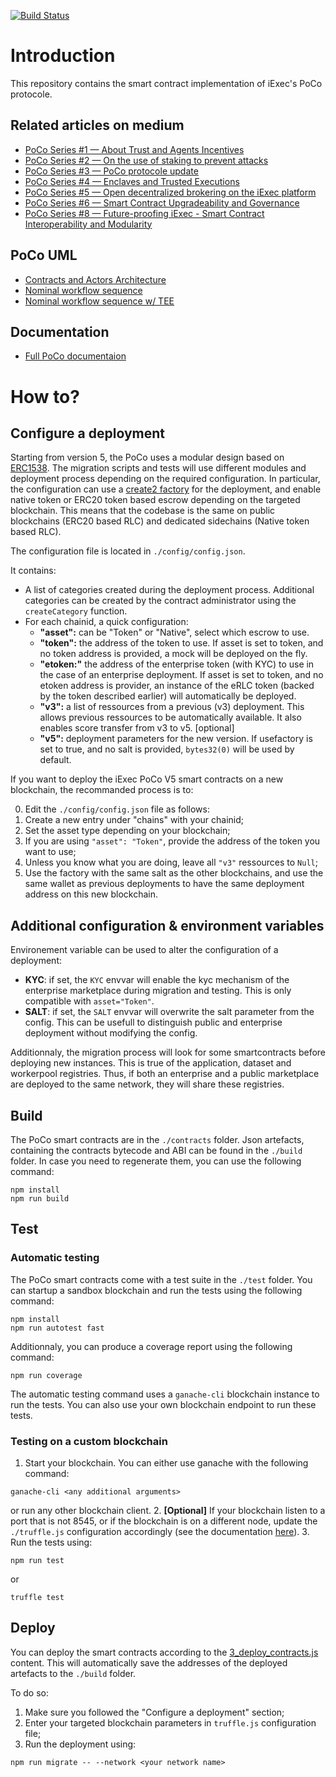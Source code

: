 
[![Build Status](https://drone.iex.ec/api/badges/iExecBlockchainComputing/PoCo-dev/status.svg)](https://drone.iex.ec/iExecBlockchainComputing/PoCo-dev)


# Introduction

This repository contains the smart contract implementation of iExec's PoCo protocole.

## Related articles on medium

- [PoCo Series #1 — About Trust and Agents Incentives](https://medium.com/iex-ec/about-trust-and-agents-incentives-4651c138974c)
- [PoCo Series #2 — On the use of staking to prevent attacks](https://medium.com/iex-ec/poco-series-2-on-the-use-of-staking-to-prevent-attacks-2a5c700558bd)
- [PoCo Series #3 — PoCo protocole update](https://medium.com/iex-ec/poco-series-3-poco-protocole-update-a2c8f8f30126)
- [PoCo Series #4 — Enclaves and Trusted Executions](https://medium.com/iex-ec/poco-series-4-sgx-enclaves-and-trusted-executions-6f2ebed8d4fa)
- [PoCo Series #5 — Open decentralized brokering on the iExec platform](https://medium.com/iex-ec/poco-series-5-open-decentralized-brokering-on-the-iexec-platform-67b266e330d8)
- [PoCo Series #6 — Smart Contract Upgradeability and Governance](https://medium.com/iex-ec/poco-series-6-smart-contract-upgradeability-and-governance-68d2cdecd120)
- [PoCo Series #8 — Future-proofing iExec - Smart Contract Interoperability and Modularity](https://medium.com/iex-ec/poco-series-8-future-proofing-iexec-smart-contract-interoperability-and-modularity-37a3d3613f11)

## PoCo UML

- [Contracts and Actors Architecture](./uml/architecture-ODB.png)
- [Nominal workflow sequence](./uml/nominalworkflow-ODB.png)
- [Nominal workflow sequence w/ TEE](./uml/nominalworkflow-ODB+TEE.png)

## Documentation

- [Full PoCo documentaion](https://docs.iex.ec/key-concepts/proof-of-contribution)

# How to?

## Configure a deployment

Starting from version 5, the PoCo uses a modular design based on [ERC1538](https://github.com/ethereum/EIPs/issues/1538). The migration scripts and tests will use different modules and deployment process depending on the required configuration. In particular, the configuration can use a [create2 factory](https://github.com/iExecBlockchainComputing/iexec-solidity/blob/master/contracts/Factory/GenericFactory.sol) for the deployment, and enable native token or ERC20 token based escrow depending on the targeted blockchain. This means that the codebase is the same on public blockchains (ERC20 based RLC) and dedicated sidechains (Native token based RLC).

The configuration file is located in `./config/config.json`.

It contains:
- A list of categories created during the deployment process. Additional categories can be created by the contract administrator using the `createCategory` function.
- For each chainid, a quick configuration:
	- **"asset":** can be "Token" or "Native", select which escrow to use.
	- **"token":** the address of the token to use. If asset is set to token, and no token address is provided, a mock will be deployed on the fly.
	- **"etoken:"** the address of the enterprise token (with KYC) to use in the case of an enterprise deployment. If asset is set to token, and no etoken address is provider, an instance of the eRLC token (backed by the token described earlier) will automatically be deployed.
	- **"v3":** a list of ressources from a previous (v3) deployment. This allows previous ressources to be automatically available. It also enables score transfer from v3 to v5. [optional]
	- **"v5":** deployment parameters for the new version. If usefactory is set to true, and no salt is provided, `bytes32(0)` will be used by default.

If you want to deploy the iExec PoCo V5 smart contracts on a new blockchain, the recommanded process is to:

0. Edit the `./config/config.json` file as follows:
1. Create a new entry under "chains" with your chainid;
2. Set the asset type depending on your blockchain;
3. If you are using `"asset": "Token"`, provide the address of the token you want to use;
4. Unless you know what you are doing, leave all `"v3"` ressources to `Null`;
5. Use the factory with the same salt as the other blockchains, and use the same wallet as previous deployments to have the same deployment address on this new blockchain.

## Additional configuration & environment variables

Environement variable can be used to alter the configuration of a deployment:
- **KYC**: if set, the `KYC` envvar will enable the kyc mechanism of the enterprise marketplace during migration and testing. This is only compatible with `asset="Token"`.
- **SALT**: if set, the `SALT` envvar will overwrite the salt parameter from the config. This can be usefull to distinguish public and enterprise deployment without modifying the config.

Additionnaly, the migration process will look for some smartcontracts before deploying new instances. This is true of the application, dataset and workerpool registries. Thus, if both an enterprise and a public marketplace are deployed to the same network, they will share these registries.

## Build

The PoCo smart contracts are in the `./contracts` folder. Json artefacts, containing the contracts bytecode and ABI can be found in the `./build` folder. In case you need to regenerate them, you can use the following command:
```
npm install
npm run build
```

## Test

### Automatic testing

The PoCo smart contracts come with a test suite in the `./test` folder. You can startup a sandbox blockchain and run the tests using the following command:

```
npm install
npm run autotest fast
```

Additionnaly, you can produce a coverage report using the following command:
```
npm run coverage
```

The automatic testing command uses a `ganache-cli` blockchain instance to run the tests. You can also use your own blockchain endpoint to run these tests.

### Testing on a custom blockchain

1. Start your blockchain. You can either use ganache with the following command:
```
ganache-cli <any additional arguments>
```
or run any other blockchain client.
2. **[Optional]** If your blockchain listen to a port that is not 8545, or if the blockchain is on a different node, update the `./truffle.js` configuration accordingly (see the documentation [here](https://www.trufflesuite.com/docs/truffle/reference/configuration)).
3. Run the tests using:
```
npm run test
```
or
```
truffle test
```

## Deploy

You can deploy the smart contracts according to the [3_deploy_contracts.js](./migrations/3_deploy_contracts.js) content. This will automatically save the addresses of the deployed artefacts to the `./build` folder.

To do so:

1. Make sure you followed the "Configure a deployment" section;
2. Enter your targeted blockchain parameters in `truffle.js` configuration file;
3. Run the deployment using:
```
npm run migrate -- --network <your network name>
```
